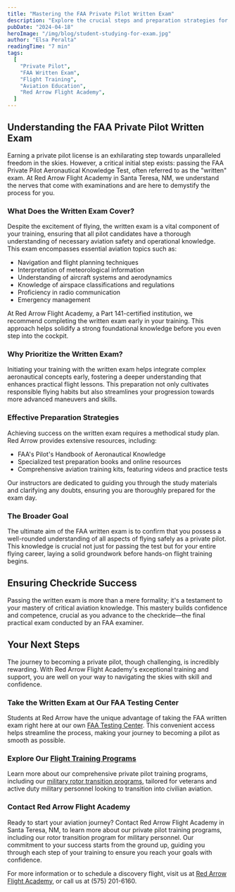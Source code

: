 ```yaml
---
title: "Mastering the FAA Private Pilot Written Exam"
description: "Explore the crucial steps and preparation strategies for passing the FAA Private Pilot Written Exam. Learn how Red Arrow Flight Academy in Santa Teresa, NM, supports students from the classroom to the cockpit."
pubDate: "2024-04-18"
heroImage: "/img/blog/student-studying-for-exam.jpg"
author: "Elsa Peralta"
readingTime: "7 min"
tags:
  [
    "Private Pilot",
    "FAA Written Exam",
    "Flight Training",
    "Aviation Education",
    "Red Arrow Flight Academy",
  ]
---
```


## Understanding the FAA Private Pilot Written Exam

Earning a private pilot license is an exhilarating step towards unparalleled freedom in the skies. However, a critical initial step exists: passing the FAA Private Pilot Aeronautical Knowledge Test, often referred to as the "written" exam. At Red Arrow Flight Academy in Santa Teresa, NM, we understand the nerves that come with examinations and are here to demystify the process for you.

### What Does the Written Exam Cover?

Despite the excitement of flying, the written exam is a vital component of your training, ensuring that all pilot candidates have a thorough understanding of necessary aviation safety and operational knowledge. This exam encompasses essential aviation topics such as:

- Navigation and flight planning techniques
- Interpretation of meteorological information
- Understanding of aircraft systems and aerodynamics
- Knowledge of airspace classifications and regulations
- Proficiency in radio communication
- Emergency management

At Red Arrow Flight Academy, a Part 141-certified institution, we recommend completing the written exam early in your training. This approach helps solidify a strong foundational knowledge before you even step into the cockpit.

### Why Prioritize the Written Exam?

Initiating your training with the written exam helps integrate complex aeronautical concepts early, fostering a deeper understanding that enhances practical flight lessons. This preparation not only cultivates responsible flying habits but also streamlines your progression towards more advanced maneuvers and skills.

### Effective Preparation Strategies

Achieving success on the written exam requires a methodical study plan. Red Arrow provides extensive resources, including:

- FAA's Pilot's Handbook of Aeronautical Knowledge
- Specialized test preparation books and online resources
- Comprehensive aviation training kits, featuring videos and practice tests

Our instructors are dedicated to guiding you through the study materials and clarifying any doubts, ensuring you are thoroughly prepared for the exam day.

### The Broader Goal

The ultimate aim of the FAA written exam is to confirm that you possess a well-rounded understanding of all aspects of flying safely as a private pilot. This knowledge is crucial not just for passing the test but for your entire flying career, laying a solid groundwork before hands-on flight training begins.

## Ensuring Checkride Success

Passing the written exam is more than a mere formality; it's a testament to your mastery of critical aviation knowledge. This mastery builds confidence and competence, crucial as you advance to the checkride—the final practical exam conducted by an FAA examiner.

## Your Next Steps

The journey to becoming a private pilot, though challenging, is incredibly rewarding. With Red Arrow Flight Academy's exceptional training and support, you are well on your way to navigating the skies with skill and confidence.

### Take the Written Exam at Our FAA Testing Center

Students at Red Arrow have the unique advantage of taking the FAA written exam right here at our own [FAA Testing Center](https://www.flyredarrow.com/resources/faa-exam-center). This convenient access helps streamline the process, making your journey to becoming a pilot as smooth as possible.

### Explore Our [Flight Training Programs](https://www.flyredarrow.com/flight-programs/training-courses)

Learn more about our comprehensive private pilot training programs, including our [military rotor transition programs](https://www.flyredarrow.com/flight-programs/military-rotor-transition), tailored for veterans and active duty military personnel looking to transition into civilian aviation.

### Contact Red Arrow Flight Academy

Ready to start your aviation journey? Contact Red Arrow Flight Academy in Santa Teresa, NM, to learn more about our private pilot training programs, including our rotor transition program for military personnel. Our commitment to your success starts from the ground up, guiding you through each step of your training to ensure you reach your goals with confidence.

For more information or to schedule a discovery flight, visit us at [Red Arrow Flight Academy](https://www.flyredarrow.com/), or call us at (575) 201-6160.
